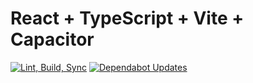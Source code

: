 # React + TypeScript + Vite + Capacitor

[![Lint, Build, Sync](https://github.com/BITS-DEVSEC/bmart-v2-react/actions/workflows/build.yml/badge.svg)](https://github.com/BITS-DEVSEC/bmart-v2-react/actions/workflows/build.yml)
[![Dependabot Updates](https://github.com/BITS-DEVSEC/bmart-v2-react/actions/workflows/dependabot/dependabot-updates/badge.svg)](https://github.com/BITS-DEVSEC/bmart-v2-react/actions/workflows/dependabot/dependabot-updates)
